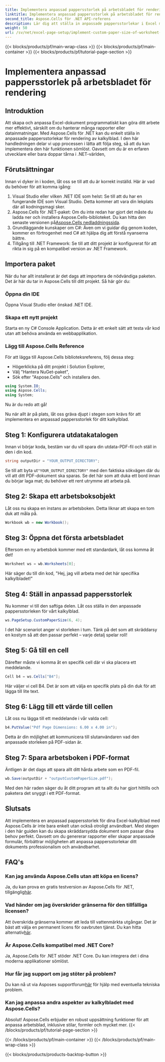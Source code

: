 ```yaml
---
title: Implementera anpassad pappersstorlek på arbetsbladet för rendering
linktitle: Implementera anpassad pappersstorlek på arbetsbladet för rendering
second_title: Aspose.Cells för .NET API-referens
description: Lär dig att ställa in anpassade pappersstorlekar i Excel med Aspose.Cells för .NET. Steg-för-steg-guide för sömlös rendering av kalkylblad.
weight: 50
url: /sv/net/excel-page-setup/implement-custom-paper-size-of-worksheet-for-rendering/
---
```


{{< blocks/products/pf/main-wrap-class >}}
{{< blocks/products/pf/main-container >}}
{{< blocks/products/pf/tutorial-page-section >}}

# Implementera anpassad pappersstorlek på arbetsbladet för rendering

## Introduktion

Att skapa och anpassa Excel-dokument programmatiskt kan göra ditt arbete mer effektivt, särskilt om du hanterar många rapporter eller datainmatningar. Med Aspose.Cells för .NET kan du enkelt ställa in anpassade pappersstorlekar för rendering av kalkylblad. I den här handledningen delar vi upp processen i lätta att följa steg, så att du kan implementera den här funktionen sömlöst. Oavsett om du är en erfaren utvecklare eller bara doppar tårna i .NET-världen,

## Förutsättningar

Innan vi dyker in i koden, låt oss se till att du är korrekt inställd. Här är vad du behöver för att komma igång:

1. Visual Studio eller vilken .NET IDE som helst: Se till att du har en fungerande IDE som Visual Studio. Detta kommer att vara din lekplats där all kodningsmagi sker.
2. Aspose.Cells för .NET-paket: Om du inte redan har gjort det måste du ladda ner och installera Aspose.Cells-biblioteket. Du kan hitta den senaste versionen på[Aspose.Cells nedladdningssida](https://releases.aspose.com/cells/net/).
3. Grundläggande kunskaper om C#: Även om vi guidar dig genom koden, kommer en förtrogenhet med C# att hjälpa dig att förstå nyanserna bättre.
4. Tillgång till .NET Framework: Se till att ditt projekt är konfigurerat för att rikta in sig på en kompatibel version av .NET Framework.

## Importera paket

När du har allt installerat är det dags att importera de nödvändiga paketen. Det är här du tar in Aspose.Cells till ditt projekt. Så här gör du:

### Öppna din IDE

Öppna Visual Studio eller önskad .NET IDE.

### Skapa ett nytt projekt

Starta en ny C# Console Application. Detta är ett enkelt sätt att testa vår kod utan att behöva använda en webbapplikation.

### Lägg till Aspose.Cells Reference

För att lägga till Aspose.Cells biblioteksreferens, följ dessa steg:
- Högerklicka på ditt projekt i Solution Explorer,
- Välj "Hantera NuGet-paket",
- Sök efter "Aspose.Cells" och installera den.

```csharp
using System.IO;
using Aspose.Cells;
using System;
```

Nu är du redo att gå!

Nu när allt är på plats, låt oss gräva djupt i stegen som krävs för att implementera en anpassad pappersstorlek för ditt kalkylblad. 

## Steg 1: Konfigurera utdatakatalogen

Innan vi börjar koda, bestäm var du vill spara din utdata-PDF-fil och ställ in den i din kod.

```csharp
string outputDir = "YOUR_OUTPUT_DIRECTORY";
```

 Se till att byta ut`"YOUR_OUTPUT_DIRECTORY"` med den faktiska sökvägen där du vill att ditt PDF-dokument ska sparas. Se det här som att duka ett bord innan du börjar laga mat; du behöver ett rent utrymme att arbeta på.

## Steg 2: Skapa ett arbetsboksobjekt

Låt oss nu skapa en instans av arbetsboken. Detta liknar att skapa en tom duk att måla på.

```csharp
Workbook wb = new Workbook();
```

## Steg 3: Öppna det första arbetsbladet

Eftersom en ny arbetsbok kommer med ett standardark, låt oss komma åt det! 

```csharp
Worksheet ws = wb.Worksheets[0];
```

Här säger du till din kod, "Hej, jag vill arbeta med det här specifika kalkylbladet!" 

## Steg 4: Ställ in anpassad pappersstorlek

Nu kommer vi till den saftiga delen. Låt oss ställa in den anpassade pappersstorleken för vårt kalkylblad.

```csharp
ws.PageSetup.CustomPaperSize(6, 4);
```

I det här scenariot anger vi storleken i tum. Tänk på det som att skräddarsy en kostym så att den passar perfekt – varje detalj spelar roll!

## Steg 5: Gå till en cell

Därefter måste vi komma åt en specifik cell där vi ska placera ett meddelande. 

```csharp
Cell b4 = ws.Cells["B4"];
```

Här väljer vi cell B4. Det är som att välja en specifik plats på din duk för att lägga till lite text.

## Steg 6: Lägg till ett värde till cellen

Låt oss nu lägga till ett meddelande i vår valda cell:

```csharp
b4.PutValue("Pdf Page Dimensions: 6.00 x 4.00 in");
```

Detta är din möjlighet att kommunicera till slutanvändaren vad den anpassade storleken på PDF-sidan är.

## Steg 7: Spara arbetsboken i PDF-format

Äntligen är det dags att spara allt ditt hårda arbete som en PDF-fil.

```csharp
wb.Save(outputDir + "outputCustomPaperSize.pdf");
```

Med den här raden säger du åt ditt program att ta allt du har gjort hittills och paketera det snyggt i ett PDF-format.

## Slutsats

Att implementera en anpassad pappersstorlek för dina Excel-kalkylblad med Aspose.Cells är inte bara enkelt utan också otroligt användbart. Med stegen i den här guiden kan du skapa skräddarsydda dokument som passar dina behov perfekt. Oavsett om du genererar rapporter eller skapar anpassade formulär, förbättrar möjligheten att anpassa pappersstorlekar ditt dokuments professionalism och användbarhet. 

## FAQ's

### Kan jag använda Aspose.Cells utan att köpa en licens?
 Ja, du kan prova en gratis testversion av Aspose.Cells för .NET, tillgänglig[här](https://releases.aspose.com/).

### Vad händer om jag överskrider gränserna för den tillfälliga licensen?
 Att överskrida gränserna kommer att leda till vattenmärkta utgångar. Det är bäst att välja en permanent licens för oavbruten tjänst. Du kan hitta alternativ[här](https://purchase.aspose.com/buy).

### Är Aspose.Cells kompatibel med .NET Core?
Ja, Aspose.Cells för .NET stöder .NET Core. Du kan integrera det i dina moderna applikationer sömlöst.

### Hur får jag support om jag stöter på problem?
 Du kan nå ut via Asposes supportforum[här](https://forum.aspose.com/c/cells/9) för hjälp med eventuella tekniska problem.

### Kan jag anpassa andra aspekter av kalkylbladet med Aspose.Cells?
Absolut! Aspose.Cells erbjuder en robust uppsättning funktioner för att anpassa arbetsblad, inklusive stilar, formler och mycket mer.
{{< /blocks/products/pf/tutorial-page-section >}}

{{< /blocks/products/pf/main-container >}}
{{< /blocks/products/pf/main-wrap-class >}}

{{< blocks/products/products-backtop-button >}}
